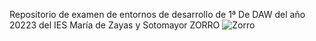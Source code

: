 Repositorio de examen de entornos de desarrollo de 1ª De DAW del año 20223 del IES María de Zayas y Sotomayor
ZORRO
<img src="https://media.istockphoto.com/id/516318760/es/foto/red-fox-vulpes-vulpes.jpg?s=612x612&w=0&k=20&c=b5QH5UScj2ovKcioOx03DIcg9YZgUdnXZDadeyDXTIk=" alt="Zorro">

